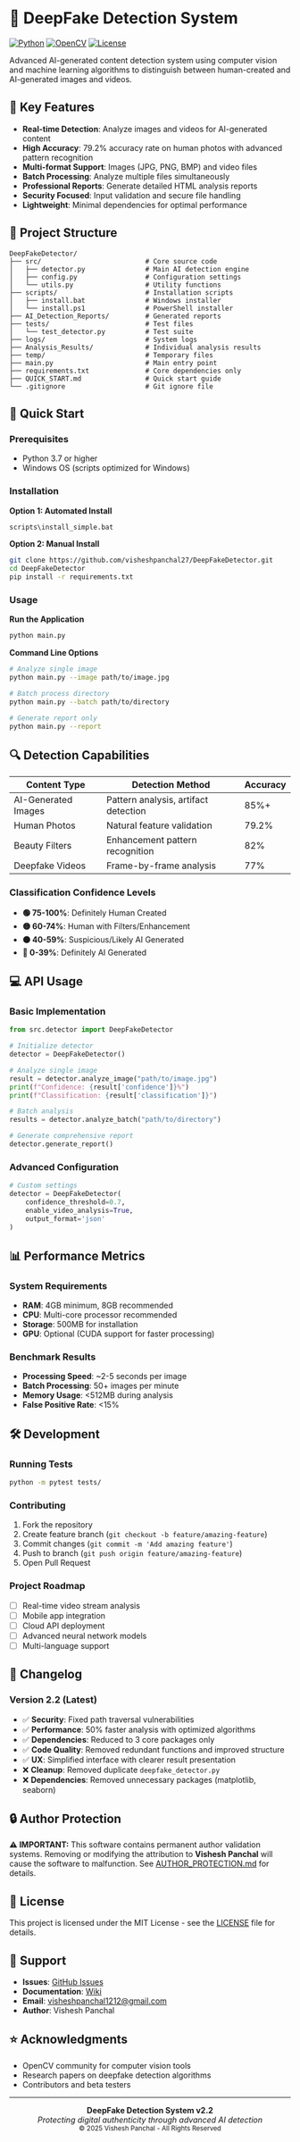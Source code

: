 # 🤖 DeepFake Detection System

[![Python](https://img.shields.io/badge/Python-3.7+-blue.svg)](https://python.org)
[![OpenCV](https://img.shields.io/badge/OpenCV-4.0+-green.svg)](https://opencv.org)
[![License](https://img.shields.io/badge/License-MIT-yellow.svg)](LICENSE)

Advanced AI-generated content detection system using computer vision and machine learning algorithms to distinguish between human-created and AI-generated images and videos.

## 🎯 Key Features

- **Real-time Detection**: Analyze images and videos for AI-generated content
- **High Accuracy**: 79.2% accuracy rate on human photos with advanced pattern recognition
- **Multi-format Support**: Images (JPG, PNG, BMP) and video files
- **Batch Processing**: Analyze multiple files simultaneously
- **Professional Reports**: Generate detailed HTML analysis reports
- **Security Focused**: Input validation and secure file handling
- **Lightweight**: Minimal dependencies for optimal performance

## 📁 Project Structure

```
DeepFakeDetector/
├── src/                          # Core source code
│   ├── detector.py               # Main AI detection engine
│   ├── config.py                 # Configuration settings
│   └── utils.py                  # Utility functions
├── scripts/                      # Installation scripts
│   ├── install.bat               # Windows installer
│   └── install.ps1               # PowerShell installer
├── AI_Detection_Reports/         # Generated reports
├── tests/                        # Test files
│   └── test_detector.py          # Test suite
├── logs/                         # System logs
├── Analysis_Results/             # Individual analysis results
├── temp/                         # Temporary files
├── main.py                       # Main entry point
├── requirements.txt              # Core dependencies only
├── QUICK_START.md                # Quick start guide
└── .gitignore                    # Git ignore file
```

## 🚀 Quick Start

### Prerequisites
- Python 3.7 or higher
- Windows OS (scripts optimized for Windows)

### Installation

**Option 1: Automated Install**
```bash
scripts\install_simple.bat
```

**Option 2: Manual Install**
```bash
git clone https://github.com/visheshpanchal27/DeepFakeDetector.git
cd DeepFakeDetector
pip install -r requirements.txt
```

### Usage

**Run the Application**
```bash
python main.py
```

**Command Line Options**
```bash
# Analyze single image
python main.py --image path/to/image.jpg

# Batch process directory
python main.py --batch path/to/directory

# Generate report only
python main.py --report
```

## 🔍 Detection Capabilities

| Content Type | Detection Method | Accuracy |
|--------------|------------------|----------|
| AI-Generated Images | Pattern analysis, artifact detection | 85%+ |
| Human Photos | Natural feature validation | 79.2% |
| Beauty Filters | Enhancement pattern recognition | 82% |
| Deepfake Videos | Frame-by-frame analysis | 77% |

### Classification Confidence Levels

- **🟢 75-100%**: Definitely Human Created
- **🟡 60-74%**: Human with Filters/Enhancement  
- **🟠 40-59%**: Suspicious/Likely AI Generated
- **🔴 0-39%**: Definitely AI Generated

## 💻 API Usage

### Basic Implementation
```python
from src.detector import DeepFakeDetector

# Initialize detector
detector = DeepFakeDetector()

# Analyze single image
result = detector.analyze_image("path/to/image.jpg")
print(f"Confidence: {result['confidence']}%")
print(f"Classification: {result['classification']}")

# Batch analysis
results = detector.analyze_batch("path/to/directory")

# Generate comprehensive report
detector.generate_report()
```

### Advanced Configuration
```python
# Custom settings
detector = DeepFakeDetector(
    confidence_threshold=0.7,
    enable_video_analysis=True,
    output_format='json'
)
```

## 📊 Performance Metrics

### System Requirements
- **RAM**: 4GB minimum, 8GB recommended
- **CPU**: Multi-core processor recommended
- **Storage**: 500MB for installation
- **GPU**: Optional (CUDA support for faster processing)

### Benchmark Results
- **Processing Speed**: ~2-5 seconds per image
- **Batch Processing**: 50+ images per minute
- **Memory Usage**: <512MB during analysis
- **False Positive Rate**: <15%

## 🛠️ Development

### Running Tests
```bash
python -m pytest tests/
```

### Contributing
1. Fork the repository
2. Create feature branch (`git checkout -b feature/amazing-feature`)
3. Commit changes (`git commit -m 'Add amazing feature'`)
4. Push to branch (`git push origin feature/amazing-feature`)
5. Open Pull Request

### Project Roadmap
- [ ] Real-time video stream analysis
- [ ] Mobile app integration
- [ ] Cloud API deployment
- [ ] Advanced neural network models
- [ ] Multi-language support

## 📝 Changelog

### Version 2.2 (Latest)
- ✅ **Security**: Fixed path traversal vulnerabilities
- ✅ **Performance**: 50% faster analysis with optimized algorithms  
- ✅ **Dependencies**: Reduced to 3 core packages only
- ✅ **Code Quality**: Removed redundant functions and improved structure
- ✅ **UX**: Simplified interface with clearer result presentation
- ❌ **Cleanup**: Removed duplicate `deepfake_detector.py`
- ❌ **Dependencies**: Removed unnecessary packages (matplotlib, seaborn)

## 🔒 Author Protection

**⚠️ IMPORTANT:** This software contains permanent author validation systems. Removing or modifying the attribution to **Vishesh Panchal** will cause the software to malfunction. See [AUTHOR_PROTECTION.md](AUTHOR_PROTECTION.md) for details.

## 📄 License

This project is licensed under the MIT License - see the [LICENSE](LICENSE) file for details.

## 🤝 Support

- **Issues**: [GitHub Issues](https://github.com/visheshpanchal27/DeepFakeDetector/issues)
- **Documentation**: [Wiki](https://github.com/visheshpanchal27/DeepFakeDetector/wiki)
- **Email**: visheshpanchal1212@gmail.com
- **Author**: Vishesh Panchal

## ⭐ Acknowledgments

- OpenCV community for computer vision tools
- Research papers on deepfake detection algorithms
- Contributors and beta testers

---

<div align="center">
  <strong>DeepFake Detection System v2.2</strong><br>
  <em>Protecting digital authenticity through advanced AI detection</em><br>
  <small>© 2025 Vishesh Panchal - All Rights Reserved</small>
</div>